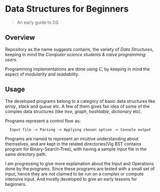 # Data Structures for Beginners
> An early guide to DS     

## Overview

Repository as the name suggests contains, the variety of *Data Structures*, keeping in mind the *Computer science students & naive programming users*. 

Programming implementations are done using *C*, by keeping in mind the aspect of *modularity* and *readability*.

## Usage

The developed programs belong to a category of basic data structures like *array*, *stack* and *queue* etc. A few of them gives fair idea of some of the complex data structures (like *tree*, *graph*, *hashtable*, *dictionary* etc). 

Programs represent a control flow as:

      Input file -> Parsing -> Applying chosen option -> Console output 

Programs are named to represent an intuitive understanding about themselves, and are kept in the related directories(Vig BST contains program for Binary-Search-Tree), with having a sample input file in the same directory path.


I am progressing to give more explaination about the Input and Operations done by the programs. Since these programs are tested with a small set of input, hence they are not claimed to be run on a complex or compute intensive input. And mostly developed to give an early lessons for beginners.
